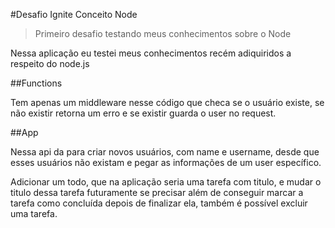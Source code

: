 #Desafio Ignite Conceito Node
>Primeiro desafio testando meus conhecimentos sobre o Node

Nessa aplicação eu testei meus conhecimentos recém adiquiridos a respeito do node.js

##Functions

Tem apenas um middleware nesse código que checa se o usuário existe, se não existir retorna um erro e se existir guarda o user no request.

##App

Nessa api da para criar novos usuários, com name e username, desde que esses usuários não existam e pegar as informações de um user específico. 

Adicionar um todo, que na aplicação seria uma tarefa com titulo, e mudar o titulo dessa tarefa futuramente se precisar além de conseguir marcar a tarefa como concluída depois de finalizar ela, também é possível excluir uma tarefa.
